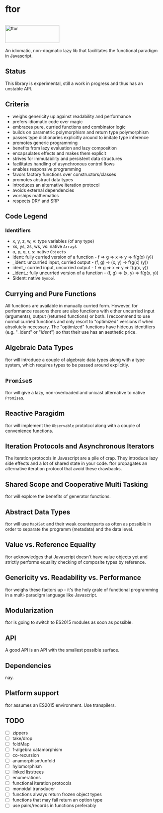 ftor
====

<img src="http://kongware.net/i/ftor.png" width="174" height="57" vspace="16" alt="ftor"><br>
An idiomatic, non-dogmatic lazy lib that facilitates the functional paradigm in Javascript.

## Status

This library is experimental, still a work in progress and thus has an unstable API.

## Criteria

* weighs genericity up against readability and performance
* prefers idiomatic code over magic
* embraces pure, curried functions and combinator logic
* builds on parametric polymorphism and return type polymorphism
* passes type dictionaries explicitly around to imitate type inference
* promotes generic programming
* benefits from lazy evaluation and lazy composition
* encapsulates effects and makes them explicit
* strives for immutability and persistent data structures
* facilitates handling of asynchronous control flows
* enables responsive programming
* favors factory functions over constructors/classes
* promotes abstract data types
* introduces an alternative iteration protocol
* avoids external dependencies
* worships mathematics
* respects DRY and SRP

## Code Legend

### Identifiers

* x, y, z, w, v: type variables (of any type)
* xs, ys, zs, ws, vs: native `Array`s
* o, p, q, r, s: native `Object`s
* ident: fully curried version of a function - f => g => x => y => f(g(x) (y))
* _ident: uncurried input, curried output - (f, g) => (x, y) => f(g(x) (y))
* ident_: curried input, uncurried output - f => g => x => y => f(g(x, y))
* &lowbar;ident&lowbar;: fully uncurried version of a function - (f, g) => (x, y) => f(g(x, y))
* $ident: native `Symbol`

## Currying and Pure Functions

All functions are available in manually curried form. However, for performance reasons there are also functions with either uncurried input (arguments), output (returned functions) or both. I reccommend to use normal curried functions and only resort to "optimized" versions if when absolutely necessary. The "optimized" functions have hideous identifiers (e.g. "_ident" or "_ident_") so that their use has an aesthetic price.

## Algebraic Data Types

ftor will introduce a couple of algebraic data types along with a type system, which requires types to be passed around explicitly.

## `Promise`s

ftor will give a lazy, non-overloaded and unicast alternative to native `Promise`s.

## Reactive Paragidm

ftor will implement the `Observable` prototcol along with a couple of convenience functions.

## Iteration Protocols and Asynchronous Iterators

The iteration protocols in Javascript are a pile of crap. They introduce lazy side effects and a lot of shared state in your code. ftor propagates an alternative iteration protocol that avoid these drawbacks.

## Shared Scope and Cooperative Multi Tasking

ftor will explore the benefits of generator functions.

## Abstract Data Types

ftor will use `Map`/`Set` and their weak counterparts as often as possible in order to separate the programm (metadata) and the data level.

## Value vs. Reference Equality

ftor acknowledges that Javascript doesn't have value objects yet and strictly performs equality checking of composite types by reference.

## Genericity vs. Readability vs. Performance

ftor weighs these factors up - it's the holy grale of functional programming in a multi-paradigm language like Javascript.

## Modularization

ftor is going to switch to ES2015 modules as soon as possible.

## API

A good API is an API with the smallest possible surface.

## Dependencies

nay.

## Platform support

ftor assumes an ES2015 environment. Use transpilers.

## TODO

 - [ ] zippers
 - [ ] take/drop
 - [ ] foldMap
 - [ ] f-algebra catamorphism
 - [ ] co-recursion
 - [ ] anamorphism/unfold
 - [ ] hylomorphism
 - [ ] linked list/trees
 - [ ] enumerations
 - [ ] functional iteration protocols
 - [ ] monoidal transducer
 - [ ] functions always return frozen object types
 - [ ] functions that may fail return an option type
 - [ ] use pairs/records in functions preferably